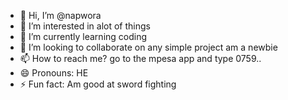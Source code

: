 - 👋 Hi, I’m @napwora
- 👀 I’m interested in alot of things
- 🌱 I’m currently learning coding
- 💞️ I’m looking to collaborate on any simple project am a newbie
- 📫 How to reach me? go to the mpesa app and type 0759..
- 😄 Pronouns: HE
- ⚡ Fun fact: Am good at sword fighting

<!---
napwora/napwora is a ✨ special ✨ repository because its `README.md` (this file) appears on your GitHub profile.
You can click the Preview link to take a look at your changes.
--->
